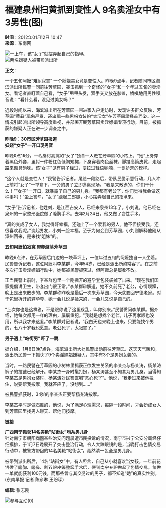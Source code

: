 # 福建泉州扫黄抓到变性人 9名卖淫女中有3男性(图)

**时间**：2012年01月12日 10:47  
**来源**：东南网  

![一上车，该“女子”就摆弄起自己的指甲。](http://www.chinanews.com/2012/0112/2012112104435.jpg)  
![两名嫌疑人被带回派出所](http://www.chinanews.com/2012/0112/2012112104452.jpg)

**正文**：

一个五旬阿嬷“难耐寂寞” 一个妖娆美女竟是变性人。昨晚9点半，记者随同市区海滨派出所民警一同前往芳草园，突击抓到一个奇怪的“女子”和一个年过五旬的卖淫女。看记者直盯着自己看，“女子”甩甩头发，双手交叉放在膝盖，娇嗔地用男性嗓音说：“看什么看，没见过美女吗？”

近段时间以来，海滨派出所在芳草园一带进家入户走访时，发现许多群众反映，芳草园“黄丑”现象严重，还出现一些男扮女装的“卖淫女”在芳草园里搔首弄姿。这一情况引起派出所领导高度重视，并部署开展芳草园卖淫嫖娼专项行动。目前，被抓获的嫌疑人正在进一步调查之中。

**昨晚9：30市区芳草园报道**  
**妖娆“女子”一开口现男音**  

昨晚9点15分，一名身材高挑的“女子”独自一人走在芳草园的小路上。“她”上身穿着黑色外套，里衬一件粉红色低胸短裙，下身穿着肉色丝袜，脚蹬高筒皮靴，走起路来颇具韵味。该“女子”见有男子经过，便拉过轻语呢喃，一副娇羞的模样。

“这个人就是变性人！”民警告诉记者。尾随一段路后，带队民警示意行动，几人冲上前将“女子”一举拿下，一旁的男子立即逃离现场。“我是来散步的，你们干什么！”“女子”一开口，就暴露了自己的男儿身。“我都有老公了，你们觉得我会做这种事吗！”坐上警车，“女子”跷起二郎腿，小心摆弄起自己的指甲来。

“女子”告诉记者，他姓刘，是江西吉安人，已经来泉州13年了。小刘说，他已经在泉州的一家整形医院做了隆胸手术。去年2月24日，他又做了变性手术。

“真的变成了女人，我觉得好幸福，还碰上了一个爱我的男人。他不但接受我，还很喜欢我呢。”谈起男友，小刘一脸幸福。至于为何会到芳草园，小刘则解释他刚从漳州回来，是来找“姐妹”的。

**五旬阿嬷怕寂寞 带套游荡芳草园**  

昨晚9点许，在芳草园后门边的一块草坪上，一位年过五旬的阿嬷独自一人坐着。民警告诉记者，这位阿嬷叫李某群，今年54岁，已经是派出所的常客了。在之前多次打击卖淫嫖娼行动中，她都被民警抓获过，但阿嬷总是屡教不改。

正当民警上前时，李某群包里一个刚撕开的避孕套包装袋掉了出来。“现在我们国家提倡讲卫生，带套出门很正常。”李某群辩解道，她不久前死了老公，心情烦躁，晚上是出来散步的。李某群称昨晚是最后一次来芳草园，今天就要回宁德老家。对于包里拆开的避孕套，她一会儿说是捡来的，一会儿又说是自己的。

“上次你也是这样说，不是跟你说了这里很乱，叫你别来。”民警质问李某群。据介绍，她每次都用一样的理由，屡屡重犯。“我就是想找个老伴，儿子再孝顺也没用，所以我才来这里。”李某群对记者说，“我白天也来晚上也来，只要能找个男的，七八十岁我也愿意。老公死了，太寂寞了。”

**男子遇上“站街男” 吓了一跳**  

据介绍，1月8日晚7点许，海滨派出所大批民警出动前往芳草园。这天天气暖和，派出所民警一下抓获了9个卖淫嫖娼嫌疑人，其中有3个是男扮女装的。

当时，一路民警在芳草园的小树林里抓获正欲发生关系的李某杰与杨某涛，杨某涛裤子的拉链已经解开。李某杰一身时髦打扮，杨某涛甚至不知其为男儿身。当得知李某杰是男扮女装时，杨某涛对民警直喊“恶心死了”。他说，“我走过来被他拦住，说要帮我按摩，我就答应了，没想到……”

被民警抓获时，34岁的李某杰正要帮杨某涛按摩。

李某杰平时是做石雕的，他说，为了满足心理需求，每隔一段时间，才会扮成女人到芳草园里找男人聊天、帮他们按摩。

**链接**  

**广西南宁抓获14名美艳“站街女”均系男儿身**  
针对南宁市朝阳商圈某些治安问题屡遭市民投诉的情况，南宁市兴宁公安分局经仔细摸排，于1月7日晚展开了突击整治行动。令人大跌眼镜的是，当晚打击色情交易行动中，被警方带回的14名美艳“站街女”，竟然清一色全是男儿身。

被带到派出所后，14名“站街女”中，有人坦言，自己从小就喜欢当女孩，一年前花钱做了隆胸、隆鼻、割双眼皮等整容手术后，便到南宁专职做起了色情交易，每做一单就能获利100元钱，而那些曾与其交易过的男子，都不知道“她”的真实性别。(东南早报 记者 陈彦琳 王盼琛)

**编辑**: 张志刚  

![参与互动(0)](http://comment.chinanews.com/ci/index.php/comment/get_comments/get_article_comments/3599378)